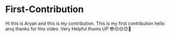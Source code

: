 # First-Contribution
Hi this is Aryan and this is my contribution.
This is my first contribution
hello anuj thanks for this video. Very Helpful
thums UP 😎😒😒😊🤣
